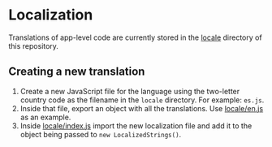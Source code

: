 # Localization

Translations of app-level code are currently stored in the [locale](../locale) directory of this repository.

## Creating a new translation

1. Create a new JavaScript file for the language using the two-letter country code as the filename in the `locale` directory. For example: `es.js`.
2. Inside that file, export an object with all the translations. Use [locale/en.js](../locale/en.js) as an example.
3. Inside [locale/index.js](../locale/index.js) import the new localization file and add it to the object being passed to `new LocalizedStrings()`.
